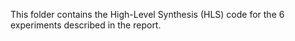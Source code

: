 This folder contains the High-Level Synthesis (HLS) code for the 6 experiments described in the report.
